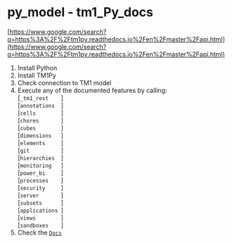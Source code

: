 # py_model - tm1_Py_docs
[https://www.google.com/search?q=https%3A%2F%2Ftm1py.readthedocs.io%2Fen%2Fmaster%2Fapi.html](https://www.google.com/search?q=https%3A%2F%2Ftm1py.readthedocs.io%2Fen%2Fmaster%2Fapi.html)

1. Install Python  
2. Install TM1Py  
3. Check connection to TM1 model  
4. Execute any of the documented features by calling:  
[`_tm1_rest    `]  
[`annotations  `]  
[`cells        `]  
[`chores       `]  
[`cubes        `]  
[`dimensions   `]  
[`elements     `]  
[`git          `]  
[`hierarchies  `]  
[`monitoring   `]  
[`power_bi     `]  
[`processes    `]  
[`security     `]  
[`server       `]  
[`subsets      `]  
[`applications `]  
[`views        `]  
[`sandboxes    `]  
5. Check the [`Docs`](https://github.com/k2z3/py_model/wiki)  
